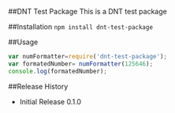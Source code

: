 ##DNT Test Package
This is a DNT test package

##Installation
 `npm install dnt-test-package`
 
##Usage
  ```javascript
  var numFormatter=require('dnt-test-package');
  var formatedNumber= numFormatter(125646);
  console.log(formatedNumber);
  ```
##Release History
* Initial Release 0.1.0